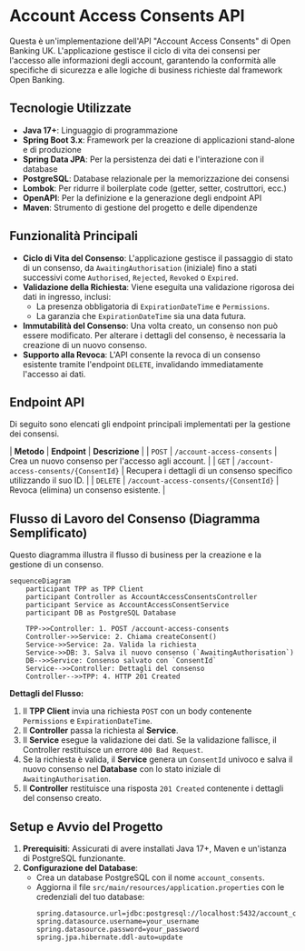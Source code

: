 # Account Access Consents API

Questa è un'implementazione dell'API "Account Access Consents" di Open Banking UK. L'applicazione gestisce il ciclo di vita dei consensi per l'accesso alle informazioni degli account, garantendo la conformità alle specifiche di sicurezza e alle logiche di business richieste dal framework Open Banking.

## Tecnologie Utilizzate

* **Java 17+**: Linguaggio di programmazione
* **Spring Boot 3.x**: Framework per la creazione di applicazioni stand-alone e di produzione
* **Spring Data JPA**: Per la persistenza dei dati e l'interazione con il database
* **PostgreSQL**: Database relazionale per la memorizzazione dei consensi
* **Lombok**: Per ridurre il boilerplate code (getter, setter, costruttori, ecc.)
* **OpenAPI**: Per la definizione e la generazione degli endpoint API
* **Maven**: Strumento di gestione del progetto e delle dipendenze

## Funzionalità Principali

* **Ciclo di Vita del Consenso**: L'applicazione gestisce il passaggio di stato di un consenso, da `AwaitingAuthorisation` (iniziale) fino a stati successivi come `Authorised`, `Rejected`, `Revoked` o `Expired`.
* **Validazione della Richiesta**: Viene eseguita una validazione rigorosa dei dati in ingresso, inclusi:
    * La presenza obbligatoria di `ExpirationDateTime` e `Permissions`.
    * La garanzia che `ExpirationDateTime` sia una data futura.
* **Immutabilità del Consenso**: Una volta creato, un consenso non può essere modificato. Per alterare i dettagli del consenso, è necessaria la creazione di un nuovo consenso.
* **Supporto alla Revoca**: L'API consente la revoca di un consenso esistente tramite l'endpoint `DELETE`, invalidando immediatamente l'accesso ai dati.

## Endpoint API

Di seguito sono elencati gli endpoint principali implementati per la gestione dei consensi.

| **Metodo** | **Endpoint** | **Descrizione** |
| `POST` | `/account-access-consents` | Crea un nuovo consenso per l'accesso agli account. |
| `GET` | `/account-access-consents/{ConsentId}` | Recupera i dettagli di un consenso specifico utilizzando il suo ID. |
| `DELETE` | `/account-access-consents/{ConsentId}` | Revoca (elimina) un consenso esistente. |

## Flusso di Lavoro del Consenso (Diagramma Semplificato)

Questo diagramma illustra il flusso di business per la creazione e la gestione di un consenso.

```mermaid
sequenceDiagram
    participant TPP as TPP Client
    participant Controller as AccountAccessConsentsController
    participant Service as AccountAccessConsentService
    participant DB as PostgreSQL Database

    TPP->>Controller: 1. POST /account-access-consents
    Controller->>Service: 2. Chiama createConsent()
    Service->>Service: 2a. Valida la richiesta
    Service->>DB: 3. Salva il nuovo consenso (`AwaitingAuthorisation`)
    DB-->>Service: Consenso salvato con `ConsentId`
    Service-->>Controller: Dettagli del consenso
    Controller-->>TPP: 4. HTTP 201 Created
```
**Dettagli del Flusso:**

1. Il **TPP Client** invia una richiesta `POST` con un body contenente `Permissions` e `ExpirationDateTime`.
2. Il **Controller** passa la richiesta al **Service**.
3. Il **Service** esegue la validazione dei dati. Se la validazione fallisce, il Controller restituisce un errore `400 Bad Request`.
4. Se la richiesta è valida, il **Service** genera un `ConsentId` univoco e salva il nuovo consenso nel **Database** con lo stato iniziale di `AwaitingAuthorisation`.
5. Il **Controller** restituisce una risposta `201 Created` contenente i dettagli del consenso creato.

## Setup e Avvio del Progetto

1. **Prerequisiti**: Assicurati di avere installati Java 17+, Maven e un'istanza di PostgreSQL funzionante.
2. **Configurazione del Database**:
    * Crea un database PostgreSQL con il nome `account_consents`.
    * Aggiorna il file `src/main/resources/application.properties` con le credenziali del tuo database:
      ```
      spring.datasource.url=jdbc:postgresql://localhost:5432/account_consents
      spring.datasource.username=your_username
      spring.datasource.password=your_password
      spring.jpa.hibernate.ddl-auto=update
      ```